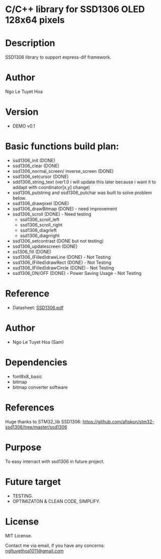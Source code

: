 # C/C++ library for SSD1306 OLED 128x64 pixels 

# Description
SSD1306 library to support express-dif framework.

# Author
Ngo Le Tuyet Hoa

# Version
- DEMO v0.1
# Basic functions build plan:
- ssd1306_init (DONE)
- ssd1306_clear (DONE)
- ssd1306_normal_screen/ inverse_screen (DONE)
- ssd1306_setcursor (DONE)
- sdd1306_string_text (ver1.0 i will update this later because i want it to addapt with coordinator[x,y] change)
- ssd1306_putstring and ssd1306_putchar was built to solve problem below.
- ssd1306_drawpixel (DONE)
- ssd1306_drawBitmap (DONE) - need improvement
- ssd1306_scroll (DONE) - Need testing
  + ssd1306_scroll_left
  + ssd1306_scroll_right
  + ssd1306_diagrleft
  + ssd1306_diagrright
- ssd1306_setcontrast (DONE but not testing)
- ssd1306_updatescreen (DONE)
- ss1306_fill (DONE)
- ssd1306_(Filled)drawLine (DONE) - Not Testing
- ssd1306_(Filled)drawRect (DONE) - Not Testing
- ssd1306_(Filled)drawCircle (DONE) - Not Testing
- ssd1306_ON/OFF (DONE) - Power Saving Usage - Not Testing

# Reference
  <ul> 
      <li>
        Datasheet: <a href = "https://cdn-shop.adafruit.com/datasheets/SSD1306.pdf">SSD1306.pdf </a>
      </li>
  </ul>
  
  # Author
  - Ngo Le Tuyet Hoa (Sam)
 # Dependencies
  - font8x8_basic
  - bitmap
  - bitmap converter software
 # References
 Huge thanks to STM32_lib SSD1306: https://github.com/afiskon/stm32-ssd1306/tree/master/ssd1306
 # Purpose
 To easy interract with ssd1306 in future project.
# Future target
- TESTING. 
- OPTIMIZATON & CLEAN CODE, SIMPLIFY.
# License 
MIT License.

Contact me via email, if you have any concerns: ngltuyethoa1011@gmail.com
